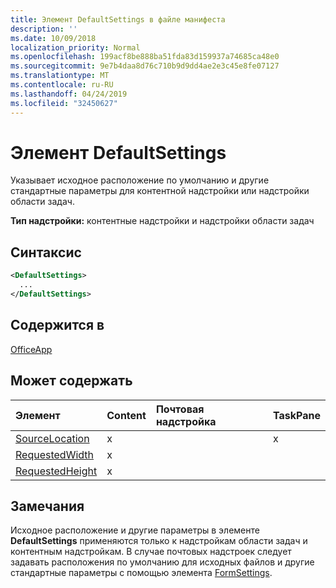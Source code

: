 ```yaml
---
title: Элемент DefaultSettings в файле манифеста
description: ''
ms.date: 10/09/2018
localization_priority: Normal
ms.openlocfilehash: 199acf8be888ba51fda83d159937a74685ca48e0
ms.sourcegitcommit: 9e7b4daa8d76c710b9d9dd4ae2e3c45e8fe07127
ms.translationtype: MT
ms.contentlocale: ru-RU
ms.lasthandoff: 04/24/2019
ms.locfileid: "32450627"
---
```

# <a name="defaultsettings-element"></a>Элемент DefaultSettings

Указывает исходное расположение по умолчанию и другие стандартные параметры для контентной надстройки или надстройки области задач.

**Тип надстройки:** контентные надстройки и надстройки области задач

## <a name="syntax"></a>Синтаксис

```XML
<DefaultSettings>
  ...
</DefaultSettings>
```

## <a name="contained-in"></a>Содержится в

[OfficeApp](officeapp.md)

## <a name="can-contain"></a>Может содержать

|**Элемент**|**Content**|**Почтовая надстройка**|**TaskPane**|
|:-----|:-----|:-----|:-----|
|[SourceLocation](sourcelocation.md)|x||x|
|[RequestedWidth](requestedwidth.md)|x|||
|[RequestedHeight](requestedheight.md)|x|||

## <a name="remarks"></a>Замечания

Исходное расположение и другие параметры в элементе **DefaultSettings** применяются только к надстройкам области задач и контентным надстройкам. В случае почтовых надстроек следует задавать расположения по умолчанию для исходных файлов и другие стандартные параметры с помощью элемента [FormSettings](formsettings.md).

